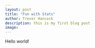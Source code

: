 ```yaml
---
layout: post
title: "Fun with Stats"
author: Trevor Hancock
description: this is my first blog post
image:
---
```

Hello world!
